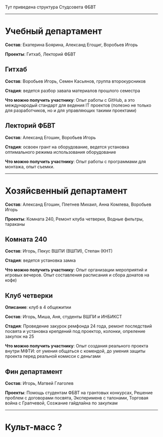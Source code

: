 Тут приведена структура Студсовета ФБВТ

---

# Учебный департамент

__Состав__: Екатерина Боярина, Александ Егощиг, Воробьев Игорь

__Проекты__: Гитхаб, Лекторий ФБВТ

## **Гитхаб**

__Состав__: Воробьев Игорь, Семен Касьянов, группа второкурсников

__Стадия__: ведется разбор завала материалов прошлого семестра

__Что можно получить участнику__: Опыт работы с GitHub, а это международый стандарт для ведения IT проектов (полезно не только для разработчиков, но и для управляющих такими проектами)

## **Лекторий ФБВТ**

__Состав__: Александ Егошин, Воробьев Игорь

__Стадия__: освоен грант на оборудование, ведется установка оптимального режима использования оборудование

__Что можно получить участнику__: Опыт работы с программами для монтажа, опыт съемки. 

---

# Хозяйсвенный департамент

__Состав__: Александ Егошин, Плетнев Михаил, Анна Комлева, Воробьев Игорь

__Проекты__: Комната 240, Ремонт клуба четверки, Водные фильтры, тараканы

## **Комната 240**

__Состав__: Игорь, Пекус ВШПИ (ВШПИ), Степан (КНТ) 

__Стадия__: ведется установка замка

__Что можно получить участнику__: Опыт организации мероприятий и игровых вечеров. Опыт cоставления расписания и сбора донатов на кофе)

## **Клуб четверки**

__Описание__: клуб в 4 общежитии

__Состав__: Игорь, Миша, Аня, студенты ВШПИ и ИНБИКСТ

__Стадия__: Проведение закурок ремфонда 24 года, ремонт последствий посвята и установка крепдений под проектор, колонки, опреление закупок на 25

__Что можно получить участнику__: Опыт создания реального проекта внутри МФТИ: от умения общаться с комендой, до умения защиты проекта перед реальной комисси с деньгами

## **Фин департамент**

__Состав__: Игорь, Матвей Глаголев

__Проекты__: Помощь студентам ФБВТ на грантовых конкурсах, Решение проблем с договорами посвята, Эксперименв с талонами, Торговая война с Грапчевой, Созжание гайдлайна по закупкам

---

# Культ-масс ?
